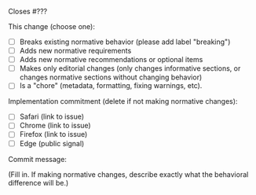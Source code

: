 Closes #???

This change (choose one):

* [ ] Breaks existing normative behavior (please add label "breaking")
* [ ] Adds new normative requirements
* [ ] Adds new normative recommendations or optional items
* [ ] Makes only editorial changes (only changes informative sections, or
  changes normative sections without changing behavior)
* [ ] Is a "chore" (metadata, formatting, fixing warnings, etc).

Implementation commitment (delete if not making normative changes):

* [ ] Safari (link to issue)
* [ ] Chrome (link to issue)
* [ ] Firefox (link to issue)
* [ ] Edge (public signal)

Commit message:

(Fill in. If making normative changes, describe exactly what the behavioral
difference will be.)
